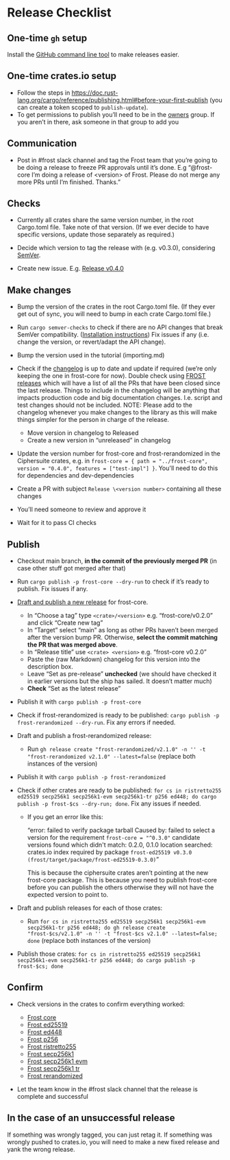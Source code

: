 # Release Checklist

## One-time `gh` setup

Install the [GitHub command line
tool](https://github.com/cli/cli?tab=readme-ov-file#installation) to make
releases easier.

## One-time crates.io setup

- Follow the steps in <https://doc.rust-lang.org/cargo/reference/publishing.html#before-your-first-publish> (you can create a token scoped to `publish-update`).
- To get permissions to publish you’ll need to be in the [owners](https://github.com/orgs/ZcashFoundation/teams/owners) group. If you aren’t in there, ask someone in that group to add you


## Communication

- Post in #frost slack channel and tag the Frost team that you’re going to be doing a release to freeze PR approvals until it’s done. E.g “@frost-core I’m doing a release of \<version> of Frost. Please do not merge any more PRs until I’m finished. Thanks.”


## Checks

- Currently all crates share the same version number, in the root Cargo.toml
   file. Take note of that version. (If we ever decide to have specific
   versions, update those separately as required.)

- Decide which version to tag the release with (e.g. v0.3.0), considering
   [SemVer](https://doc.rust-lang.org/cargo/reference/semver.html).

- Create new issue. E.g. [Release v0.4.0](https://github.com/ZcashFoundation/frost/issues/377)


## Make changes

- Bump the version of the crates in the root Cargo.toml file. (If they ever
   get out of sync, you will need to bump in each crate Cargo.toml file.)

- Run `cargo semver-checks` to check if there are no API changes that break
   SemVer compatibility. ([Installation
   instructions](https://crates.io/crates/cargo-semver-checks)) Fix issues if
   any (i.e. change the version, or revert/adapt the API change).

- Bump the version used in the tutorial (importing.md)

- Check if the [changelog](https://github.com/ZcashFoundation/frost/blob/main/frost-core/CHANGELOG.md) is up to date and update if required (we’re only keeping the one in frost-core for now). Double check using [FROST releases](https://github.com/ZcashFoundation/frost/releases) which will have a list of all the PRs that have been closed since the last release. Things to include in the changelog will be anything that impacts production code and big documentation changes. I.e. script and test changes should not be included. NOTE: Please add to the changelog whenever you make changes to the library as this will make things simpler for the person in charge of the release.

   - Move version in changelog to Released
   - Create a new version in “unreleased” in changelog

- Update the version number for frost-core and frost-rerandomized in the Ciphersuite crates, e.g. in `frost-core = { path = "../frost-core", version = "0.4.0", features = ["test-impl"] }`. You'll need to do this for dependencies and dev-dependencies

- Create a PR with subject `Release \<version number>` containing all these changes

- You’ll need someone to review and approve it

- Wait for it to pass CI checks


## Publish

- Checkout main branch, **in the commit of the previously merged PR** (in case other stuff got merged after that)

- Run `cargo publish -p frost-core --dry-run` to check if it’s ready to publish. Fix issues if any.

- [Draft and publish a new release](https://github.com/ZcashFoundation/frost/releases/new) for frost-core.

    - In “Choose a tag” type `<crate>/<version>` e.g. “frost-core/v0.2.0” and click “Create new tag”
    - In “Target” select “main” as long as other PRs haven’t been merged after the version bump PR. Otherwise, **select the commit matching the PR that was merged above**.
    - In “Release title” use `<crate> <version>` e.g. “frost-core v0.2.0”
    - Paste the (raw Markdown) changelog for this version into the description box.
    - Leave “Set as pre-release” **unchecked** (we should have checked it in earlier versions but the ship has sailed. It doesn’t matter much)
    - **Check** “Set as the latest release”

- Publish it with `cargo publish -p frost-core`

- Check if frost-rerandomized is ready to be published: `cargo publish -p frost-rerandomized --dry-run`. Fix any errors if needed.

- Draft and publish a frost-rerandomized release:

    - Run `gh release create "frost-rerandomized/v2.1.0" -n '' -t "frost-rerandomized v2.1.0" --latest=false`
       (replace both instances of the version)

- Publish it with `cargo publish -p frost-rerandomized`

- Check if other crates are ready to be published: `for cs in ristretto255 ed25519 secp256k1 secp256k1-evm secp256k1-tr p256 ed448; do cargo publish -p frost-$cs --dry-run; done`. Fix any issues if needed.

    - If you get an error like this:

       “error: failed to verify package tarball Caused by: failed to select a version for the requirement `frost-core = "^0.3.0"` candidate versions found which didn't match: 0.2.0, 0.1.0 location searched: crates.io index required by package `frost-ed25519 v0.3.0 (frost/target/package/frost-ed25519-0.3.0)`”

       This is because the ciphersuite crates aren’t pointing at the new frost-core package. This is because you need to publish frost-core before you can publish the others otherwise they will not have the expected version to point to.

- Draft and publish releases for each of those crates:

    - Run `for cs in ristretto255 ed25519 secp256k1 secp256k1-evm secp256k1-tr p256 ed448; do gh release create "frost-$cs/v2.1.0" -n '' -t "frost-$cs v2.1.0" --latest=false; done` (replace both instances of the version)

- Publish those crates: `for cs in ristretto255 ed25519 secp256k1 secp256k1-evm secp256k1-tr p256 ed448; do cargo publish -p frost-$cs; done`


## Confirm

- Check versions in the crates to confirm everything worked:

    - [Frost core](https://crates.io/crates/frost-core/versions)
    - [Frost ed25519](https://crates.io/crates/frost-ed25519/versions)
    - [Frost ed448](https://crates.io/crates/frost-ed448/versions)
    - [Frost p256](https://crates.io/crates/frost-p256/versions)
    - [Frost ristretto255](https://crates.io/crates/frost-ristretto255/versions)
    - [Frost secp256k1](https://crates.io/crates/frost-secp256k1/versions)
    - [Frost secp256k1 evm](https://crates.io/crates/frost-secp256k1-evm/versions)
    - [Frost secp256k1 tr](https://crates.io/crates/frost-secp256k1-tr/versions)
    - [Frost rerandomized](https://crates.io/crates/frost-rerandomized/versions)

- Let the team know in the #frost slack channel that the release is complete and successful


## In the case of an unsuccessful release

If something was wrongly tagged, you can just retag it.
If something was wrongly pushed to crates.io, you will need to make a new fixed
release and yank the wrong release.


